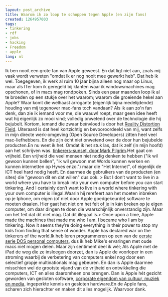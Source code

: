 ```yaml
---
layout: post_archive
title: Waarom ik zo loop te schoppen tegen Apple (en zijn fans)
created: 1264957003
tags:
- tinkering
- rdf
- jobs
- hacking
- Freedom
- apple
lang: nl
---
```

Ik ben nooit een grote fan van Apple geweest. En dat ligt niet aan, zoals mij vaak wordt verweten "omdat ik er nog nooit mee gewerkt heb". Dat heb ik wel. Toegegeven, ik werk al ruim 10 jaar bijna alleen nog maar op Linux, maar als ITer kom ik geregeld bij klanten waar ik windowsmachines mag opschonen, of in macs mag rondpoken. Sinds een paar maanden loop ik al te broeden op een stukje over het waarom; waarom die groeiende hekel aan Apple? Waar komt die welhaast arrogante (eigenlijk bijna medelijdende) houding van mij tegenover mac-fans toch vandaan? Als ik aan zo'n fan denk, dan zie ik iemand voor me, die waauw! roept, maar geen idee heeft wat hij eigenlijk zo mooi vind; volledig onwetend over de technologie die hij bejubelt. Kortom, iemand die zwaar beïnvloed is door het [Reality Distortion Field](http://en.wikipedia.org/wiki/Reality_distortion_field). Uiteraard is dat heel kortzichtig en bevooroordeeld van mij, want zelfs in mijn directe werk-omgeving (Open Source Developers) zitten heel veel mac-liefhebbers. En die zijn écht niet onwetend over de door hun bejubelde producten.En nu weet ik het. Omdat ik het stuk las, dat ik zelf (in mijn hoofd) aan het schrijven was. [tinkerers-sunset, door Mark Pilgrim](http://diveintomark.org/archives/2010/01/29/tinkerers-sunset).Het gaat om vrijheid. Een vrijheid die veel mensen niet nodig denken te hebben ("ik wil gewoon kunnen bellen", "ik wil gewoon met Words kunnen werken en kunnen internetten op Hyves enzo.") maar die "Het Internet", of eigenlijk de ICT heel hard nodig heeft. En daarmee de gebruikers van de producten (en sites) die "gewoon dit en dat willen" dus ook. >  But I don’t want to live in a world where you have to break into your own computer before you can start tinkering. And I certainly don’t want to live in a world where tinkering with your own computer is illegal.Waarin hij rerefeert aan het moeten inbreken op je Iphone, om eigen (of niet door Apple goedgekeurde) software te moeten draaien. Hier gaat het niet om het feit of je in kán breken op je eigen computer, om daar dingen te doen die waarschijnlijk onverstandig zijn. Maar om het feit dat dit niet mág. Dat dit illegaal is.> Once upon a time, Apple made the machines that made me who I am. I became who I am by tinkering. Now it seems they’re doing everything in their power to stop my kids from finding that sense of wonder. Apple has declared war on the tinkerers of the world.Ik heb leren programmeren op een van de [eerste serie DOS personal computers](http://dl.emu-land.net/news/250px-IBM_PC_5150.jpg), dus ik heb Mike's ervaringen met oude macs niet mogen delen. Maar zijn sentiment deel ik wél; Als Apple met de iPad de weg die ze insloegen doorzet, dan is Apple de voorloper in een stroming waarbij de verbetering van computers enkel nog door een selectief gropje multinationals mag gebeuren. En dan is Apple daarmee misschien wel de grootste vijand van de vrijheid en ontwikkeling die computers, ICT en alles daaromheen ons brengen. Dan is Apple hét gezicht geworden van gesloten software, [corporate eigendom van cultuur, muziek en media](http://www.defectivebydesign.org/ipad), ingeperkte kennis en gesloten hardware.En de Apple fans, scharen zich hierachter en maken dit alles mogelijk. Waarvoor dank.
